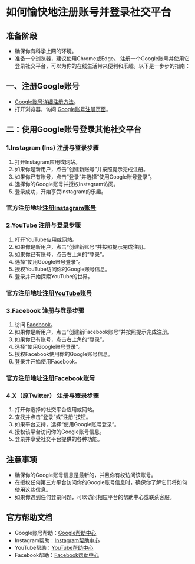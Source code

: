 # 如何愉快地注册账号并登录社交平台
## 准备阶段
- 确保你有科学上网的环境。
- 准备一个浏览器，建议使用Chrome或Edge。
注册一个Google账号并使用它登录社交平台，可以为你的在线生活带来便利和乐趣。以下是一步步的指南：
## 一、注册Google账号
- [Google账号详细注册方法](https://ichenc.github.io/account-number/media/Google.md)。
- 打开浏览器，访问 [Google账号注册页面](https://accounts.google.com/signup)。
## 二：使用Google账号登录其他社交平台
### 1.Instagram (Ins) 注册与登录步骤
1. 打开Instagram应用或网站。
2. 如果你是新用户，点击“创建新账号”并按照提示完成注册。
3. 如果你已有账号，点击“登录”并选择“使用Google账号登录”。
4. 选择你的Google账号并授权Instagram访问。
5. 登录成功，开始享受Instagram的乐趣。
### 官方注册地址[注册Instagram账号](https://www.instagram.com/accounts/web/create/)
### 2.YouTube 注册与登录步骤
1. 打开YouTube应用或网站。
2. 如果你是新用户，点击“创建新账号”并按照提示完成注册。
3. 如果你已有账号，点击右上角的“登录”。
4. 选择“使用Google账号登录”。
5. 授权YouTube访问你的Google账号信息。
6. 登录并开始探索YouTube的世界。
### 官方注册地址[注册YouTube账号](https://www.youtube.com/create_channel)
### 3.Facebook 注册与登录步骤
1. 访问 [Facebook](https://www.facebook.com/)。
2. 如果你是新用户，点击“创建新Facebook账号”并按照提示完成注册。
3. 如果你已有账号，点击右上角的“登录”。
4. 选择“使用Google账号登录”。
5. 授权Facebook使用你的Google账号信息。
6. 登录并开始使用Facebook。
### 官方注册地址[注册Facebook账号](https://www.facebook.com/)
### 4.X（原Twitter） 注册与登录步骤
1. 打开你选择的社交平台应用或网站。
2. 查找并点击“登录”或“注册”按钮。
3. 如果平台支持，选择“使用Google账号登录”。
4. 授权该平台访问你的Google账号信息。
5. 登录并享受社交平台提供的各种功能。
## 注意事项
- 确保你的Google账号信息是最新的，并且你有权访问该账号。
- 在授权任何第三方平台访问你的Google账号信息时，确保你了解它们将如何使用这些信息。
- 如果你遇到任何登录问题，可以访问相应平台的帮助中心或联系客服。
## 官方帮助文档
- Google账号帮助：[Google帮助中心](https://support.google.com/)
- Instagram帮助：[Instagram帮助中心](https://help.instagram.com/)
- YouTube帮助：[YouTube帮助中心](https://support.google.com/youtube/)
- Facebook帮助：[Facebook帮助中心](https://www.facebook.com/help/)

